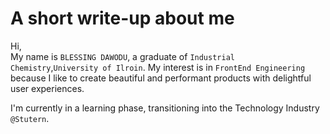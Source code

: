 # A short write-up about me

Hi, \
    My name is `BLESSING DAWODU`, a graduate of `Industrial Chemistry`,`University of Ilroin`. My interest  is in `FrontEnd Engineering` because I like to create beautiful and performant products with delightful user experiences.

I'm currently in a learning phase, transitioning into the Technology Industry `@Stutern`.